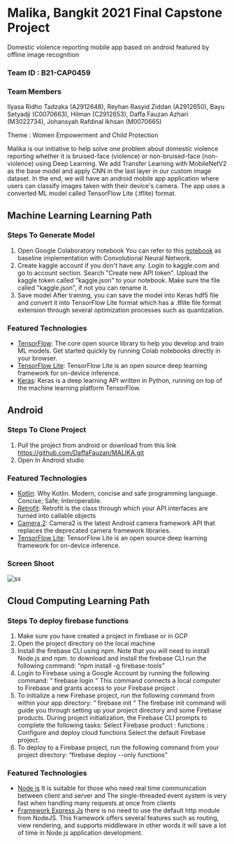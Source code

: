 # Malika, Bangkit 2021 Final Capstone Project
Domestic violence reporting mobile app based on android featured by offline image recognition 

### Team ID : B21-CAP0459
### Team Members
Ilyasa Ridho Tadzaka (A2912648), Reyhan Rasyid Ziddan (A2912650), Bayu Setyadji (C0070663), Hilman (C2912653), Daffa Fauzan Azhari (M3022734), Johansyah Rafdinal Ikhsan (M0070665)

Theme : Women Empowerment and Child Protection

Malika is our initiative to help solve one problem about domestic violence reporting whether it is bruised-face (violence) or non-bruised-face (non-violence) using Deep Learning. We add Transfer Learning with MobileNetV2 as the base model and apply CNN in the last layer in our custom image dataset. In the end, we will have an android mobile app application where users can classify images taken with their device's camera. The app uses a converted ML model called TensorFlow Lite (.tflite) format.

## Machine Learning Learning Path
### Steps To Generate Model

1. Open Google Colaboratory notebook
You can refer to this [notebook](https://github.com/DaffaFauzan/MALIKA/blob/main/Machine-Learning/Final_Capstone_Model_MobileNetV2.ipynb) as baseline implementation with Convolutional Neural Network.
2. Create kaggle account if you don't have any. Login to kaggle.com and go to account section. Search "Create new API token". Upload the kaggle token called "kaggle.json" to your notebook. Make sure the file called "kaggle.json", if not you can rename it. 
3. Save model
After training, you can save the model into Keras hdf5 file and convert it into TensorFlow Lite format which has a .tflite file format extension through several optimization processes such as quantization.


### Featured Technologies
* [TensorFlow](https://www.tensorflow.org/): The core open source library to help you develop and train ML models. Get started quickly by running Colab notebooks directly in your browser.
* [TensorFlow Lite](https://www.tensorflow.org/lite): TensorFlow Lite is an open source deep learning framework for on-device inference.
* [Keras](https://keras.io/): Keras is a deep learning API written in Python, running on top of the machine learning platform TensorFlow.


## Android
### Steps To Clone Project
1. Pull the project from android  or download from this link https://github.com/DaffaFauzan/MALIKA.git
2. Open In Android studio

### Featured Technologies

* [Kotlin](kotlinlang.org): Why Kotlin. Modern, concise and safe programming language. Concise; Safe; Interoperable.
* [Retrofit](square.github.io): Retrofit is the class through which your API interfaces are turned into callable objects
* [Camera 2](https://developer.android.com/training/camera2): Camera2 is the latest Android camera framework API that replaces the deprecated camera framework libraries.
* [TensorFlow Lite](https://www.tensorflow.org/lite): TensorFlow Lite is an open source deep learning framework for on-device inference.
### Screen Shoot

![ss](https://user-images.githubusercontent.com/17398200/121333082-aa78cc80-c942-11eb-8a33-358359f9b45c.PNG)


## Cloud Computing Learning Path
### Steps To deploy firebase functions
1. Make sure you have created a project in firebase or in GCP
2. Open the project directory on the local machine
3. Install the firebase CLI using npm. Note that you will need to install Node.js and npm.
to download and install the firebase CLI run the following command:
“npm install -g firebase-tools”
4. Login to Firebase using a Google Account by running the following command:
“ firebase login “
This command connects a local computer to Firebase and grants access to your Firebase project .
5. To initialize a new Firebase project, run the following command from within your app directory:
“ firebase init “
The firebase init command will guide you through setting up your project directory and some Firebase products. During project initialization, the Firebase CLI prompts to complete the following tasks: 
Select Firebase product :
 functions : Configure and deploy cloud functions
Select the default Firebase project.
6. To deploy to a Firebase project, run the following command from your project directory:
 “firebase deploy --only functions”

### Featured Technologies
* [Node js](https://nodejs.org/en/) It is suitable for those who need real time communication between client and server and The single-threaded event system is very fast when handling many requests at once from clients
* [Framework Express Js](https://expressjs.com/)  there is no need to use the default http module from NodeJS. This framework offers several features such as routing, view rendering, and supports middleware in other words it will save a lot of time in Node.js application development.
